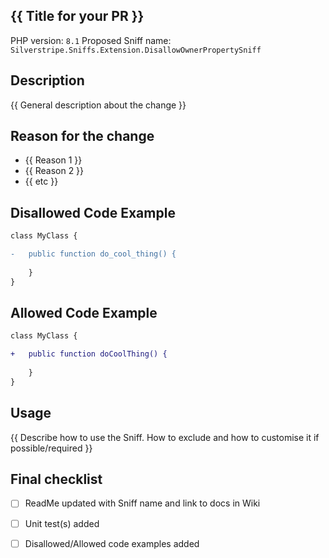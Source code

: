 ## {{ Title for your PR }}

<!-- Update the following example details to be relevant -->

PHP version: `8.1`
Proposed Sniff name: `Silverstripe.Sniffs.Extension.DisallowOwnerPropertySniff`


## Description
{{ General description about the change }}

## Reason for the change

- {{ Reason 1 }}
- {{ Reason 2 }}
- {{ etc }}


## Disallowed Code Example

```diff
class MyClass {

-   public function do_cool_thing() {
    
    }
}
```
## Allowed Code Example

```diff 
class MyClass {

+   public function doCoolThing() {
    
    }
}
```

## Usage

{{ Describe how to use the Sniff. How to exclude and how to customise it if possible/required }}


## Final checklist
- [ ] ReadMe updated with Sniff name and link to docs in Wiki
- [ ] Unit test(s) added
- [ ] Disallowed/Allowed code examples added

